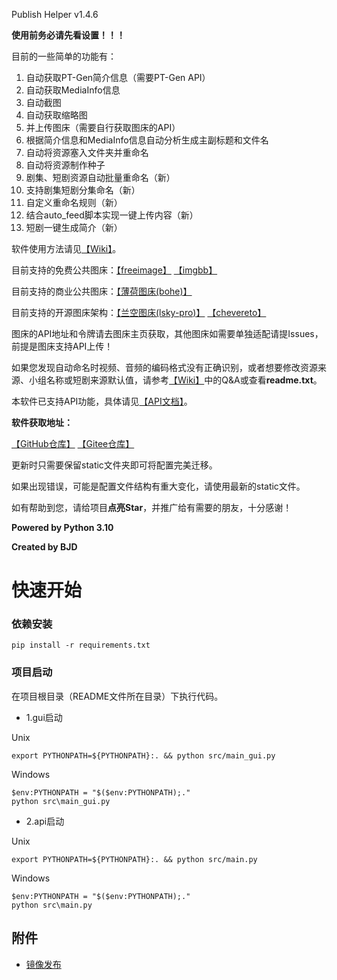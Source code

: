 Publish Helper v1.4.6

**使用前务必请先看设置！！！**

目前的一些简单的功能有：

1. 自动获取PT-Gen简介信息（需要PT-Gen API）
2. 自动获取MediaInfo信息
3. 自动截图
4. 自动获取缩略图
5. 并上传图床（需要自行获取图床的API）
6. 根据简介信息和MediaInfo信息自动分析生成主副标题和文件名
7. 自动将资源塞入文件夹并重命名
8. 自动将资源制作种子
9. 剧集、短剧资源自动批量重命名（新）
10. 支持剧集短剧分集命名（新）
11. 自定义重命名规则（新）
12. 结合auto_feed脚本实现一键上传内容（新）
13. 短剧一键生成简介（新）

软件使用方法请见[【Wiki】](https://github.com/publish-helper/publish-helper/wiki/Publish-Helper-Wiki)。

目前支持的免费公共图床：[【freeimage】](https://freeimage.host/) [【imgbb】](https://imgbb.com/)

目前支持的商业公共图床：[【薄荷图床(bohe)】](https://zixiaoyun.com/)

目前支持的开源图床架构：[【兰空图床(lsky-pro)】](https://github.com/lsky-org/lsky-pro)  [【chevereto】](https://github.com/rodber/chevereto-free)

图床的API地址和令牌请去图床主页获取，其他图床如需要单独适配请提Issues，前提是图床支持API上传！

如果您发现自动命名时视频、音频的编码格式没有正确识别，或者想要修改资源来源、小组名称或短剧来源默认值，请参考[【Wiki】](https://github.com/publish-helper/publish-helper/wiki/Publish-Helper-Wiki)中的Q&A或查看**readme.txt**。

本软件已支持API功能，具体请见[【API文档】](https://apifox.com/apidoc/shared-6d670fb1-eb1f-4431-afdb-29b19fe1ffe1)。

**软件获取地址：**

[【GitHub仓库】](https://github.com/publish-helper/publish-helper/releases) [【Gitee仓库】](https://gitee.com/publish-helper/publish-helper/releases)

更新时只需要保留static文件夹即可将配置完美迁移。

如果出现错误，可能是配置文件结构有重大变化，请使用最新的static文件。

如有帮助到您，请给项目**点亮Star**，并推广给有需要的朋友，十分感谢！

**Powered by Python 3.10**

**Created by BJD**


# 快速开始

### 依赖安装

```
pip install -r requirements.txt
```

### 项目启动

在项目根目录（README文件所在目录）下执行代码。

* 1.gui启动

Unix

```shell
export PYTHONPATH=${PYTHONPATH}:. && python src/main_gui.py
```

Windows

```shell
$env:PYTHONPATH = "$($env:PYTHONPATH);."
python src\main_gui.py
```

* 2.api启动

Unix

```shell
export PYTHONPATH=${PYTHONPATH}:. && python src/main.py
```

Windows

```shell
$env:PYTHONPATH = "$($env:PYTHONPATH);."
python src\main.py
```

## 附件

- [镜像发布](docs/docker_publish.md)